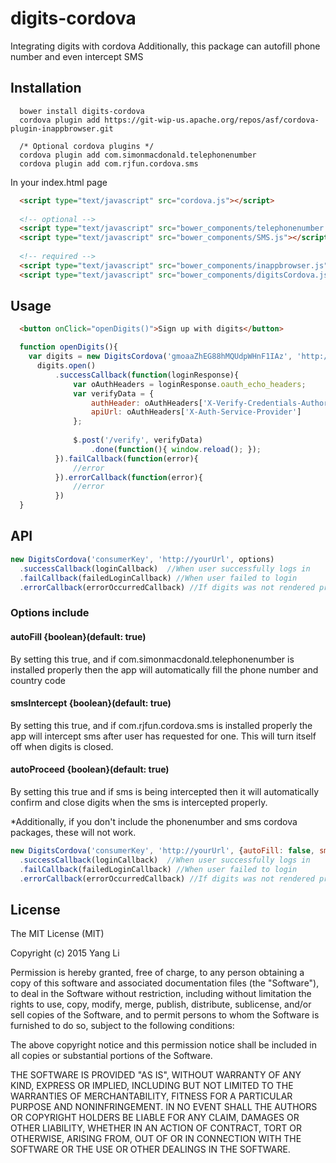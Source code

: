 # digits-cordova
Integrating digits with cordova
Additionally, this package can autofill phone number and even intercept SMS

## Installation
```
  bower install digits-cordova
  cordova plugin add https://git-wip-us.apache.org/repos/asf/cordova-plugin-inappbrowser.git
  
  /* Optional cordova plugins */
  cordova plugin add com.simonmacdonald.telephonenumber
  cordova plugin add com.rjfun.cordova.sms
```

In your index.html page

```html
  <script type="text/javascript" src="cordova.js"></script>
  
  <!-- optional -->
  <script type="text/javascript" src="bower_components/telephonenumber.js"></script>
  <script type="text/javascript" src="bower_components/SMS.js"></script>
  
  <!-- required -->
  <script type="text/javascript" src="bower_components/inappbrowser.js"></script>
  <script type="text/javascript" src="bower_components/digitsCordova.js"></script>
```

## Usage

```html
  <button onClick="openDigits()">Sign up with digits</button>
```

```javascript
  function openDigits(){
    var digits = new DigitsCordova('gmoaaZhEG88hMQUdpWHnF1IAz', 'http://cannonballapp.io/'); //Replace with your own consumerKey and your url
      digits.open()
          .successCallback(function(loginResponse){
              var oAuthHeaders = loginResponse.oauth_echo_headers;
              var verifyData = {
                  authHeader: oAuthHeaders['X-Verify-Credentials-Authorization'],
                  apiUrl: oAuthHeaders['X-Auth-Service-Provider']
              };
             
              $.post('/verify', verifyData)
                  .done(function(){ window.reload(); });
          }).failCallback(function(error){
              //error
          }).errorCallback(function(error){
              //error
          })
  }
```

## API
```javascript
new DigitsCordova('consumerKey', 'http://yourUrl', options)
  .successCallback(loginCallback)  //When user successfully logs in
  .failCallback(failedLoginCallback) //When user failed to login
  .errorCallback(errorOccurredCallback) //If digits was not rendered properly
```  
  
### Options include
#### autoFill {boolean}(default: true)
  By setting this true, and if com.simonmacdonald.telephonenumber is installed properly then the app will automatically fill the phone number and country code
  
#### smsIntercept {boolean}(default: true)
  By setting this true, and if com.rjfun.cordova.sms is installed properly the app will intercept sms after user has requested for one.  This will turn itself off when digits is closed.
  
#### autoProceed {boolean}(default: true)
  By setting this true and if sms is being intercepted then it will automatically confirm and close digits when the sms is intercepted properly.
  
*Additionally, if you don't include the phonenumber and sms cordova packages, these will not work.

```javascript
new DigitsCordova('consumerKey', 'http://yourUrl', {autoFill: false, smsIntercept: false, autoProceed: false})
  .successCallback(loginCallback)  //When user successfully logs in
  .failCallback(failedLoginCallback) //When user failed to login
  .errorCallback(errorOccurredCallback) //If digits was not rendered properly
```  
## License
The MIT License (MIT)

Copyright (c) 2015 Yang Li

Permission is hereby granted, free of charge, to any person obtaining a copy
of this software and associated documentation files (the "Software"), to deal
in the Software without restriction, including without limitation the rights
to use, copy, modify, merge, publish, distribute, sublicense, and/or sell
copies of the Software, and to permit persons to whom the Software is
furnished to do so, subject to the following conditions:

The above copyright notice and this permission notice shall be included in all
copies or substantial portions of the Software.

THE SOFTWARE IS PROVIDED "AS IS", WITHOUT WARRANTY OF ANY KIND, EXPRESS OR
IMPLIED, INCLUDING BUT NOT LIMITED TO THE WARRANTIES OF MERCHANTABILITY,
FITNESS FOR A PARTICULAR PURPOSE AND NONINFRINGEMENT. IN NO EVENT SHALL THE
AUTHORS OR COPYRIGHT HOLDERS BE LIABLE FOR ANY CLAIM, DAMAGES OR OTHER
LIABILITY, WHETHER IN AN ACTION OF CONTRACT, TORT OR OTHERWISE, ARISING FROM,
OUT OF OR IN CONNECTION WITH THE SOFTWARE OR THE USE OR OTHER DEALINGS IN THE
SOFTWARE.
